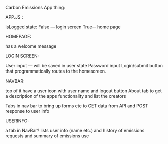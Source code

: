 Carbon Emissions App thing:


APP.JS :

isLogged state: 
False — login screen
True-- home page


HOMEPAGE: 

has a welcome message 


LOGIN SCREEN:

User input — will be saved in user state
Password input
Login/submit button that programmatically routes to the homescreen.



NAVBAR:

top of it have a user icon with user name and logout button
About tab to get a description of the apps functionality and list the creators

Tabs in nav bar to bring up forms etc to GET data from API and POST response to user info



USERINFO:

a tab in NavBar?
lists user info (name etc.) and history of emissions requests and summary of emissions use